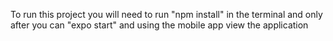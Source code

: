 To run this project you will need to run "npm install" in the terminal and only after you can "expo start" and using the mobile app view the application

